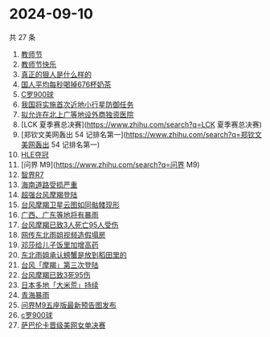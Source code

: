 # 2024-09-10

共 27 条

<!-- BEGIN ZHIHUSEARCH -->
<!-- 最后更新时间 Tue Sep 10 2024 23:11:32 GMT+0800 (China Standard Time) -->
1. [教师节](https://www.zhihu.com/search?q=教师节)
1. [教师节快乐](https://www.zhihu.com/search?q=教师节快乐)
1. [真正的狠人是什么样的](https://www.zhihu.com/search?q=真正的狠人是什么样的)
1. [国人平均每秒喝掉676杯奶茶](https://www.zhihu.com/search?q=国人平均每秒喝掉676杯奶茶)
1. [C罗900球](https://www.zhihu.com/search?q=C罗900球)
1. [我国将实施首次近地小行星防御任务](https://www.zhihu.com/search?q=我国将实施首次近地小行星防御任务)
1. [拟允许在北上广等地设外商独资医院](https://www.zhihu.com/search?q=拟允许在北上广等地设外商独资医院)
1. [LCK 夏季赛总决赛](https://www.zhihu.com/search?q=LCK 夏季赛总决赛)
1. [郑钦文美网轰出 54 记排名第一](https://www.zhihu.com/search?q=郑钦文美网轰出 54 记排名第一)
1. [HLE夺冠 ](https://www.zhihu.com/search?q=HLE夺冠 )
1. [问界 M9](https://www.zhihu.com/search?q=问界 M9)
1. [智界R7](https://www.zhihu.com/search?q=智界R7)
1. [海南道路受损严重](https://www.zhihu.com/search?q=海南道路受损严重)
1. [超强台风摩羯登陆](https://www.zhihu.com/search?q=超强台风摩羯登陆)
1. [台风摩羯卫星云图如同骷髅现形](https://www.zhihu.com/search?q=台风摩羯卫星云图如同骷髅现形)
1. [广西、广东等地将有暴雨](https://www.zhihu.com/search?q=广西、广东等地将有暴雨)
1. [台风摩羯已致3人死亡95人受伤](https://www.zhihu.com/search?q=台风摩羯已致3人死亡95人受伤)
1. [网传东北雨姐视频造假塌房](https://www.zhihu.com/search?q=网传东北雨姐视频造假塌房)
1. [邓莎给儿子饭里加增高药](https://www.zhihu.com/search?q=邓莎给儿子饭里加增高药)
1. [东北雨姐承认螃蟹是放到稻田里的](https://www.zhihu.com/search?q=东北雨姐承认螃蟹是放到稻田里的)
1. [台风「摩羯」第三次登陆](https://www.zhihu.com/search?q=台风「摩羯」第三次登陆)
1. [台风摩羯已致3死95伤](https://www.zhihu.com/search?q=台风摩羯已致3死95伤)
1. [日本多地「大米荒」持续](https://www.zhihu.com/search?q=日本多地「大米荒」持续)
1. [青海暴雨](https://www.zhihu.com/search?q=青海暴雨)
1. [问界M9五座版最新预告图发布](https://www.zhihu.com/search?q=问界M9五座版最新预告图发布)
1. [c罗900球](https://www.zhihu.com/search?q=c罗900球)
1. [萨巴伦卡晋级美网女单决赛](https://www.zhihu.com/search?q=萨巴伦卡晋级美网女单决赛)
<!-- END ZHIHUSEARCH -->
